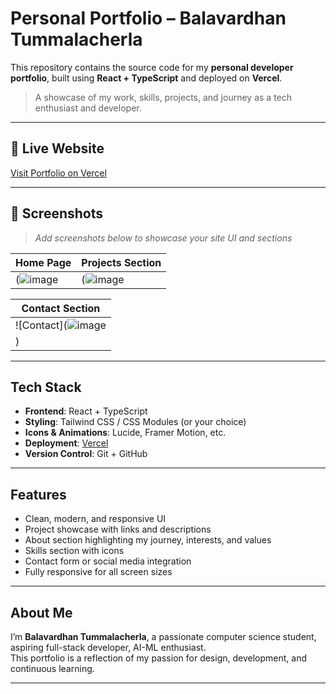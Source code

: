 # Personal Portfolio – Balavardhan Tummalacherla

This repository contains the source code for my **personal developer portfolio**, built using **React + TypeScript** and deployed on **Vercel**.

>  A showcase of my work, skills, projects, and journey as a tech enthusiast and developer.

---

## 🚀 Live Website

 [Visit Portfolio on Vercel](https://balavardhanportfolio.vercel.app/)

---

## 📸 Screenshots

> _Add screenshots below to showcase your site UI and sections_

| Home Page                             | Projects Section                         |
|--------------------------------------|------------------------------------------|
|(![image](https://github.com/user-attachments/assets/92924f31-279d-4bdb-97ad-7fa500c430c6)|(![image](https://github.com/user-attachments/assets/a5891f95-4569-46c7-ac65-c2b4c87dcf77)|

| Contact Section                       |
|--------------------------------------|
| ![Contact](![image](https://github.com/user-attachments/assets/6fcff09f-480a-4e9f-ac30-e8237f47ac3c)
)|

---

## Tech Stack

- **Frontend**: React + TypeScript
- **Styling**: Tailwind CSS / CSS Modules (or your choice)
- **Icons & Animations**: Lucide, Framer Motion, etc.
- **Deployment**: [Vercel](https://balavardhanportfolio.vercel.app/)
- **Version Control**: Git + GitHub

---

## Features

- Clean, modern, and responsive UI
- Project showcase with links and descriptions
- About section highlighting my journey, interests, and values
- Skills section with icons
- Contact form or social media integration
- Fully responsive for all screen sizes

---

## About Me

I’m **Balavardhan Tummalacherla**, a passionate computer science student, aspiring full-stack developer, AI-ML enthusiast.  
This portfolio is a reflection of my passion for design, development, and continuous learning.

---

